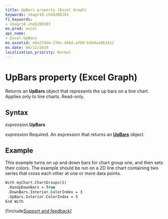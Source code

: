 ```yaml
---
title: UpBars property (Excel Graph)
keywords: vbagr10.chm5208103
f1_keywords:
- vbagr10.chm5208103
ms.prod: excel
api_name:
- Excel.UpBars
ms.assetid: e0a27db4-276c-446d-af89-b3b9aa962412
ms.date: 04/12/2019
localization_priority: Normal
---
```



# UpBars property (Excel Graph)

Returns an **UpBars** object that represents the up bars on a line chart. Applies only to line charts. Read-only.


## Syntax

_expression_.**UpBars**

_expression_ Required. An expression that returns an **[UpBars](Excel.UpBars-graph-object.md)** object.

## Example

This example turns on up and down bars for chart group one, and then sets their colors. The example should be run on a 2D line chart containing two series that cross each other at one or more data points.

```vb
With myChart.ChartGroups(1) 
 .HasUpDownBars = True 
 .DownBars.Interior.ColorIndex = 3 
 .UpBars.Interior.ColorIndex = 5 
End With
```

[!include[Support and feedback](~/includes/feedback-boilerplate.md)]